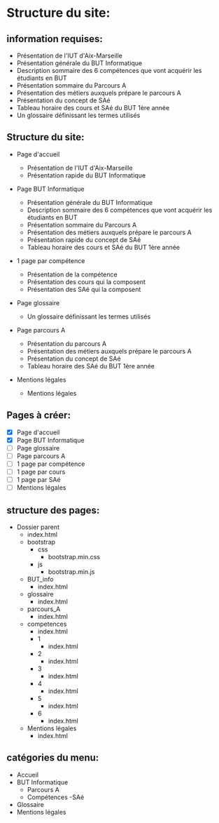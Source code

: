 # Structure du site:

## information requises:
- Présentation de l'IUT d'Aix-Marseille
- Présentation générale du BUT Informatique
- Description sommaire des 6 compétences que vont acquérir les étudiants en BUT
- Présentation sommaire du Parcours A 
- Présentation des métiers auxquels prépare le parcours A
- Présentation du concept de SAé
- Tableau horaire des cours et SAé du BUT 1ère année 
- Un glossaire définissant les termes utilisés

## Structure du site:
- Page d'accueil
    - Présentation de l'IUT d'Aix-Marseille
    - Présentation rapide du BUT Informatique

- Page BUT Informatique
    - Présentation générale du BUT Informatique
    - Description sommaire des 6 compétences que vont acquérir les étudiants en BUT
    - Présentation sommaire du Parcours A 
    - Présentation des métiers auxquels prépare le parcours A
    - Présentation rapide du concept de SAé
    - Tableau horaire des cours et SAé du BUT 1ère année

- 1 page par compétence
    - Présentation de la compétence
    - Présentation des cours qui la composent
    - Présentation des SAé qui la composent

- Page glossaire
    - Un glossaire définissant les termes utilisés

- Page parcours A
    - Présentation du parcours A
    - Présentation des métiers auxquels prépare le parcours A
    - Présentation du concept de SAé
    - Tableau horaire des SAé du BUT 1ère année

- Mentions légales
    - Mentions légales

## Pages à créer:
- [x] Page d'accueil
- [x] Page BUT Informatique
- [ ] Page glossaire
- [ ] Page parcours A
- [ ] 1 page par compétence
- [ ] 1 page par cours
- [ ] 1 page par SAé
- [ ] Mentions légales

## structure des pages:
- Dossier parent
    - index.html
    - bootstrap
        - css
            - bootstrap.min.css
        - js
            - bootstrap.min.js
    - BUT_info
        - index.html
    - glossaire
        - index.html
    - parcours_A
        - index.html
    - competences
        - index.html
        - 1
            - index.html
        - 2
            - index.html
        - 3
            - index.html
        - 4
            - index.html
        - 5
            - index.html
        - 6
            - index.html
    - Mentions légales
        - index.html


## catégories du menu:
- Accueil
- BUT Informatique
    - Parcours A
    - Compétences
    -SAé
- Glossaire
- Mentions légales